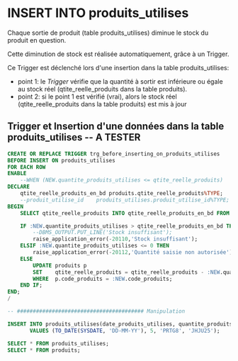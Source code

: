 # INSERT INTO produits_utilises

Chaque sortie de produit (table produits_utilises) diminue le stock du produit en question.

Cette diminution de stock est réalisée automatiquement, grâce à un Trigger.

Ce Trigger est déclenché lors d'une insertion dans la table produits_utilises:
- point 1: le _Trigger_ vérifie que la quantité à sortir est inférieure ou égale au stock réel (qtite_reelle_produits dans la table produits).
- point 2: si le point 1 est vérifié (vrai), alors le stock réel (qtite_reelle_produits dans la table produits) est mis à jour

## Trigger et Insertion d'une données dans la table produits_utilises -- A TESTER
```sql
CREATE OR REPLACE TRIGGER trg_before_inserting_on_produits_utilises
BEFORE INSERT ON produits_utilises
FOR EACH ROW
ENABLE
	--WHEN (NEW.quantite_produits_utilises <= qtite_reelle_produits)
DECLARE
    qtite_reelle_produits_en_bd produits.qtite_reelle_produits%TYPE;
	--produit_utilise_id    produits_utilises.produit_utilise_id%TYPE;	
BEGIN
    SELECT qtite_reelle_produits INTO qtite_reelle_produits_en_bd FROM produits p WHERE p.code_produits = :NEW.code_produits;

    IF :NEW.quantite_produits_utilises > qtite_reelle_produits_en_bd THEN
        --DBMS_OUTPUT.PUT_LINE('Stock insuffisant');
		raise_application_error(-20110,'Stock insuffisant');
	ELSIF :NEW.quantite_produits_utilises <= 0 THEN
		raise_application_error(-20112,'Quantité saisie non autorisée');
	ELSE
        UPDATE produits p
      	SET    qtite_reelle_produits = qtite_reelle_produits - :NEW.quantite_produits_utilises
        WHERE  p.code_produits = :NEW.code_produits;
	END IF;
END;
/

-- ######################################## Manipulation

INSERT INTO produits_utilises(date_produits_utilises, quantite_produits_utilises, code_produits, code_interventions) 
       VALUES (TO_DATE(SYSDATE, 'DD-MM-YY'), 5, 'PRTG8', 'JHJU25');

SELECT * FROM produits_utilises;
SELECT * FROM produits;
```
